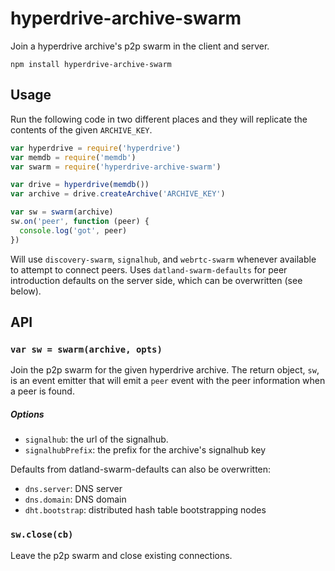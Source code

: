 # hyperdrive-archive-swarm

Join a hyperdrive archive's p2p swarm in the client and server.

```
npm install hyperdrive-archive-swarm
```

## Usage

Run the following code in two different places and they will replicate the contents of the given `ARCHIVE_KEY`.

```js
var hyperdrive = require('hyperdrive')
var memdb = require('memdb')
var swarm = require('hyperdrive-archive-swarm')

var drive = hyperdrive(memdb())
var archive = drive.createArchive('ARCHIVE_KEY')

var sw = swarm(archive)
sw.on('peer', function (peer) {
  console.log('got', peer)
})
```

Will use `discovery-swarm`, `signalhub`, and `webrtc-swarm` whenever available to attempt to connect peers. Uses `datland-swarm-defaults` for peer introduction defaults on the server side, which can be overwritten (see below).

## API

### `var sw = swarm(archive, opts)`

Join the p2p swarm for the given hyperdrive archive. The return object, `sw`, is an event emitter that will emit a `peer` event with the peer information when a peer is found.

##### Options

  * `signalhub`: the url of the signalhub.
  * `signalhubPrefix`: the prefix for the archive's signalhub key

Defaults from datland-swarm-defaults can also be overwritten:

  * `dns.server`: DNS server
  * `dns.domain`: DNS domain
  * `dht.bootstrap`: distributed hash table bootstrapping nodes

### `sw.close(cb)`

Leave the p2p swarm and close existing connections.
